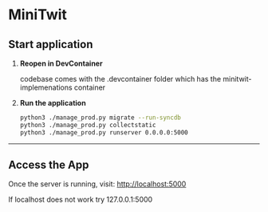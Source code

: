 # MiniTwit

## Start application

1. **Reopen in DevContainer**

   codebase comes with the .devcontainer folder which has the minitwit-implemenations container

2. **Run the application**

   ```bash
   python3 ./manage_prod.py migrate --run-syncdb
   python3 ./manage_prod.py collectstatic
   python3 ./manage_prod.py runserver 0.0.0.0:5000
   ```

---

## Access the App

Once the server is running, visit:
[http://localhost:5000](http://localhost:5000)

If localhost does not work try 127.0.0.1:5000
